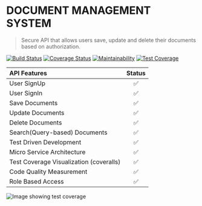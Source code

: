 # DOCUMENT MANAGEMENT SYSTEM

> Secure API that allows users save, update and delete their documents based on authorization.

[![Build Status](https://app.travis-ci.com/christian-bayata/document-management-system.svg?branch=main)](https://app.travis-ci.com/christian-bayata/document-management-system) [![Coverage Status](https://coveralls.io/repos/github/christian-bayata/document-management-system/badge.svg?branch=main)](https://coveralls.io/github/christian-bayata/document-management-system?branch=main) [![Maintainability](https://api.codeclimate.com/v1/badges/bd04780928a60e62ae1e/maintainability)](https://codeclimate.com/github/christian-bayata/document-management-system/maintainability) [![Test Coverage](https://api.codeclimate.com/v1/badges/bd04780928a60e62ae1e/test_coverage)](https://codeclimate.com/github/christian-bayata/document-management-system/test_coverage)

| API Features                            |       Status       |
| :-------------------------------------- | :----------------: |
| User SignUp                             | :white_check_mark: |
| User SignIn                             | :white_check_mark: |
| Save Documents                          | :white_check_mark: |
| Update Documents                        | :white_check_mark: |
| Delete Documents                        | :white_check_mark: |
| Search(Query-based) Documents           | :white_check_mark: |
| Test Driven Development                 | :white_check_mark: |
| Micro Service Architecture              | :white_check_mark: |
| Test Coverage Visualization (coveralls) | :white_check_mark: |
| Code Quality Measurement                | :white_check_mark: |
| Role Based Access                       | :white_check_mark: |

![Image showing test coverage](https://ibb.co/Xys4xpD)
